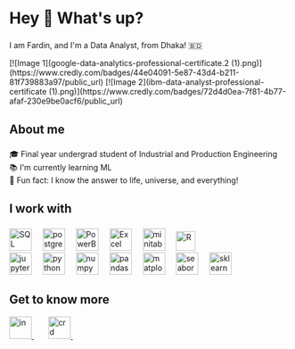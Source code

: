 <h1 align="left">Hey 👋 What's up?</h1>

###

<p align="left">I am Fardin, and I'm a Data Analyst, from Dhaka! 🇧🇩 </p>
[![Image 1](google-data-analytics-professional-certificate.2 (1).png)](https://www.credly.com/badges/44e04091-5e87-43d4-b211-81f739883a97/public_url)
[![Image 2](ibm-data-analyst-professional-certificate (1).png)](https://www.credly.com/badges/72d4d0ea-7f81-4b77-afaf-230e9be0acf6/public_url)


<h2 align="left">About me</h2>

###

<p align="left">🎓 Final year undergrad student of Industrial and Production Engineering<br>📚 I'm currently learning ML<br> 🎲 Fun fact: I know the answer to life, universe, and everything!</p>

###

<h2 align="left">I work with</h2>

###

<div align="left">
  <img src="https://upload.wikimedia.org/wikipedia/commons/8/87/Sql_data_base_with_logo.png" height="40" alt="SQL"  />
  <img width="12" />
  <img src="https://upload.wikimedia.org/wikipedia/commons/2/29/Postgresql_elephant.svg" height="40" alt="postgres"  />
  <img width="12" /> 
  <img src="https://upload.wikimedia.org/wikipedia/commons/c/cf/New_Power_BI_Logo.svg" height="40" alt="PowerBI"  />
  <img width="12" />
  <img src="https://upload.wikimedia.org/wikipedia/commons/3/34/Microsoft_Office_Excel_%282019%E2%80%93present%29.svg" height="40" alt="Excel"  />
  <img width="12" />
  <img src="https://upload.wikimedia.org/wikipedia/commons/thumb/d/d2/Minitab_Logo.svg/135px-Minitab_Logo.svg.png" height="40" alt="minitab"  />
  <img width="12" />
  <img src="https://upload.wikimedia.org/wikipedia/commons/thumb/1/1b/R_logo.svg/1086px-R_logo.svg.png?20240131042527" height="35" alt="R"  />
  <img width="12" /> <br>
  <img src="https://upload.wikimedia.org/wikipedia/commons/3/38/Jupyter_logo.svg" height="40" alt="jupyter"  />
  <img width="12" />
  <img src="https://upload.wikimedia.org/wikipedia/commons/c/c3/Python-logo-notext.svg" height="40" alt="python"  />
  <img width="12" /> 
  <img src="https://numpy.org/images/logo.svg" height="40" alt="numpy"  />
  <img width="12" />
  <img src="https://pandas.pydata.org/static/img/pandas_mark.svg" height="40" alt="pandas"  />
  <img width="12" />
  <img src="https://upload.wikimedia.org/wikipedia/commons/8/84/Matplotlib_icon.svg" height="40" alt="matplotlib"  />
  <img width="12" />
  <img src="https://seaborn.pydata.org/_images/logo-mark-lightbg.svg" height="40" alt="seaborn"  />
  <img width="12" />
  <img src="https://scikit-learn.org/stable/_images/scikit-learn-logo-notext.png" height="40" alt="sklearn"  />
</div>

###

<h2 align="left">Get to know more</h2>
<a href="https://www.linkedin.com/in/fardin-islam-mahin/" style="margin-right: 10px;">
  <img src="https://cdn1.iconfinder.com/data/icons/logotypes/32/circle-linkedin-512.png" height="40" alt="in"  />
  <img width="12" /></a>
<a href="https://www.credly.com/users/fardin-islam-mahin/">
  <img src="https://images.credly.com/images/b685de69-03cf-402c-b8e3-62ecd0e2e949/large_blob.png" height="40" alt="crd"  />
  <img width="12" /></a>
